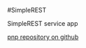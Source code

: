 #SimpleREST

SimpleREST service app

[pnp repository on github](https://github.com/HartasCuerdas/SimpleREST)
